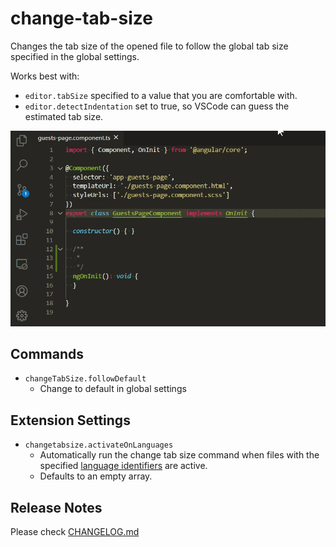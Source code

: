 # change-tab-size

Changes the tab size of the opened file to follow the global tab size specified in the global settings.

Works best with:
- `editor.tabSize` specified to a value that you are comfortable with.
- `editor.detectIndentation` set to true, so VSCode can guess the estimated tab size.

![Preview](./preview/preview_1.gif)

## Commands

- `changeTabSize.followDefault`
    - Change to default in global settings

## Extension Settings

- `changetabsize.activateOnLanguages`
    - Automatically run the change tab size command when files with the specified [language identifiers](https://code.visualstudio.com/docs/languages/identifiers#_known-language-identifiers) are active.
    - Defaults to an empty array.

## Release Notes

Please check [CHANGELOG.md](./CHANGELOG.md)

